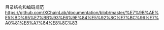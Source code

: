 目录结构和编码规范
https://github.com/XChainLab/documentation/blob/master/%E7%9B%AE%E5%BD%95%E7%BB%93%E6%9E%84%E5%92%8C%E7%BC%96%E7%A0%81%E8%A7%84%E8%8C%83

